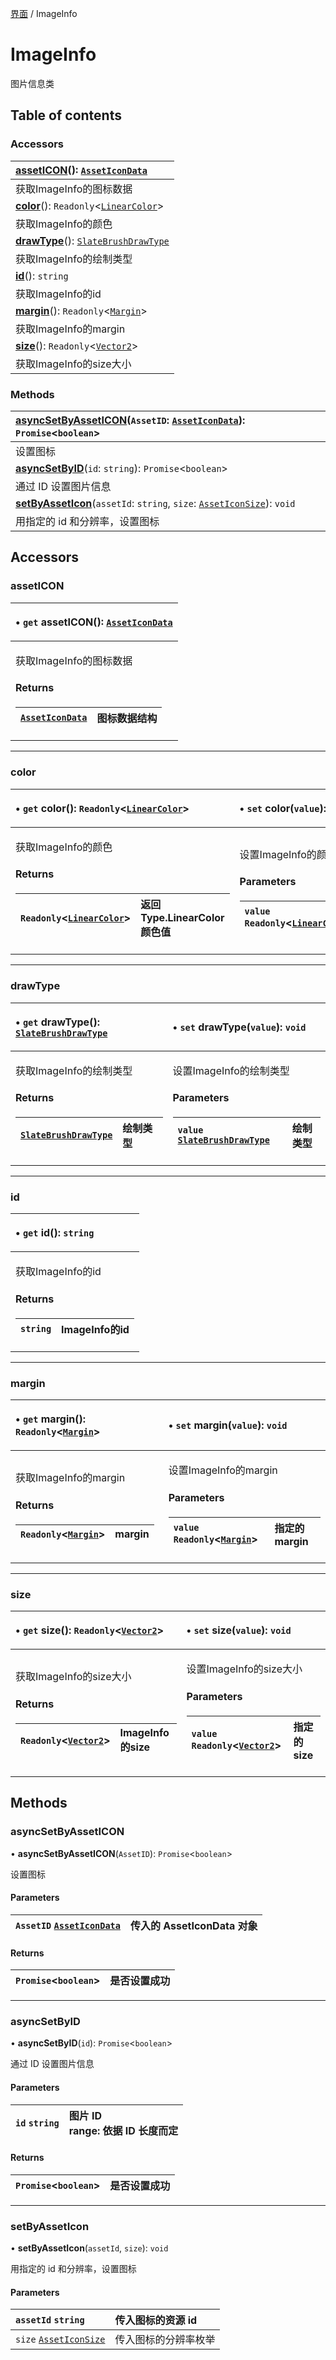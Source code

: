[界面](../groups/界面.界面.md) / ImageInfo

# ImageInfo <Badge type="tip" text="Class" /> <Score text="ImageInfo" />

图片信息类

## Table of contents

### Accessors <Score text="Accessors" /> 
| **[assetICON](mw.ImageInfo.md#asseticon)**(): [`AssetIconData`](mw.AssetIconData.md) <Badge type="tip" text="client" />  |
| :-----|
| 获取ImageInfo的图标数据|
| **[color](mw.ImageInfo.md#color)**(): `Readonly`<[`LinearColor`](mw.LinearColor.md)\> <Badge type="tip" text="client" />  |
| 获取ImageInfo的颜色|
| **[drawType](mw.ImageInfo.md#drawtype)**(): [`SlateBrushDrawType`](../enums/mw.SlateBrushDrawType.md) <Badge type="tip" text="client" />  |
| 获取ImageInfo的绘制类型|
| **[id](mw.ImageInfo.md#id)**(): `string` <Badge type="tip" text="client" />  |
| 获取ImageInfo的id|
| **[margin](mw.ImageInfo.md#margin)**(): `Readonly`<[`Margin`](mw.Margin.md)\> <Badge type="tip" text="client" />  |
| 获取ImageInfo的margin|
| **[size](mw.ImageInfo.md#size)**(): `Readonly`<[`Vector2`](mw.Vector2.md)\> <Badge type="tip" text="client" />  |
| 获取ImageInfo的size大小|

### Methods <Score text="Methods" /> 
| **[asyncSetByAssetICON](mw.ImageInfo.md#asyncsetbyasseticon)**(`AssetID`: [`AssetIconData`](mw.AssetIconData.md)): `Promise`<`boolean`\> <Badge type="tip" text="client" />  |
| :-----|
| 设置图标|
| **[asyncSetByID](mw.ImageInfo.md#asyncsetbyid)**(`id`: `string`): `Promise`<`boolean`\> <Badge type="tip" text="client" />  |
| 通过 ID 设置图片信息|
| **[setByAssetIcon](mw.ImageInfo.md#setbyasseticon)**(`assetId`: `string`, `size`: [`AssetIconSize`](../enums/mw.AssetIconSize.md)): `void` <Badge type="tip" text="client" />  |
| 用指定的 id 和分辨率，设置图标|

## Accessors

### assetICON <Score text="assetICON" /> 

<table class="get-set-table">
<thead><tr>
<th style="text-align: left">

• `get` **assetICON**(): [`AssetIconData`](mw.AssetIconData.md) <Badge type="tip" text="client" />

</th>
</tr></thead>
<tbody><tr>
<td style="text-align: left">


获取ImageInfo的图标数据

#### Returns

| [`AssetIconData`](mw.AssetIconData.md) | 图标数据结构 |
| :------ | :------ |

</td>
</tr></tbody>
</table>

___

### color <Score text="color" /> 

<table class="get-set-table">
<thead><tr>
<th style="text-align: left">

• `get` **color**(): `Readonly`<[`LinearColor`](mw.LinearColor.md)\> <Badge type="tip" text="client" />

</th>
<th style="text-align: left">

• `set` **color**(`value`): `void` <Badge type="tip" text="client" />

</th>
</tr></thead>
<tbody><tr>
<td style="text-align: left">


获取ImageInfo的颜色

#### Returns

| `Readonly`<[`LinearColor`](mw.LinearColor.md)\> | 返回Type.LinearColor颜色值 |
| :------ | :------ |


</td>
<td style="text-align: left">


设置ImageInfo的颜色

#### Parameters

| `value` `Readonly`<[`LinearColor`](mw.LinearColor.md)\> | mw.LinearColor颜色值 |
| :------ | :------ |



</td>
</tr></tbody>
</table>

___

### drawType <Score text="drawType" /> 

<table class="get-set-table">
<thead><tr>
<th style="text-align: left">

• `get` **drawType**(): [`SlateBrushDrawType`](../enums/mw.SlateBrushDrawType.md) <Badge type="tip" text="client" />

</th>
<th style="text-align: left">

• `set` **drawType**(`value`): `void` <Badge type="tip" text="client" />

</th>
</tr></thead>
<tbody><tr>
<td style="text-align: left">


获取ImageInfo的绘制类型

#### Returns

| [`SlateBrushDrawType`](../enums/mw.SlateBrushDrawType.md) | 绘制类型 |
| :------ | :------ |


</td>
<td style="text-align: left">


设置ImageInfo的绘制类型

#### Parameters

| `value` [`SlateBrushDrawType`](../enums/mw.SlateBrushDrawType.md) | 绘制类型 |
| :------ | :------ |



</td>
</tr></tbody>
</table>

___

### id <Score text="id" /> 

<table class="get-set-table">
<thead><tr>
<th style="text-align: left">

• `get` **id**(): `string` <Badge type="tip" text="client" />

</th>
</tr></thead>
<tbody><tr>
<td style="text-align: left">


获取ImageInfo的id

#### Returns

| `string` | ImageInfo的id |
| :------ | :------ |

</td>
</tr></tbody>
</table>

___

### margin <Score text="margin" /> 

<table class="get-set-table">
<thead><tr>
<th style="text-align: left">

• `get` **margin**(): `Readonly`<[`Margin`](mw.Margin.md)\> <Badge type="tip" text="client" />

</th>
<th style="text-align: left">

• `set` **margin**(`value`): `void` <Badge type="tip" text="client" />

</th>
</tr></thead>
<tbody><tr>
<td style="text-align: left">


获取ImageInfo的margin

#### Returns

| `Readonly`<[`Margin`](mw.Margin.md)\> | margin |
| :------ | :------ |


</td>
<td style="text-align: left">


设置ImageInfo的margin

#### Parameters

| `value` `Readonly`<[`Margin`](mw.Margin.md)\> | 指定的margin |
| :------ | :------ |



</td>
</tr></tbody>
</table>

___

### size <Score text="size" /> 

<table class="get-set-table">
<thead><tr>
<th style="text-align: left">

• `get` **size**(): `Readonly`<[`Vector2`](mw.Vector2.md)\> <Badge type="tip" text="client" />

</th>
<th style="text-align: left">

• `set` **size**(`value`): `void` <Badge type="tip" text="client" />

</th>
</tr></thead>
<tbody><tr>
<td style="text-align: left">


获取ImageInfo的size大小

#### Returns

| `Readonly`<[`Vector2`](mw.Vector2.md)\> | ImageInfo的size |
| :------ | :------ |


</td>
<td style="text-align: left">


设置ImageInfo的size大小

#### Parameters

| `value` `Readonly`<[`Vector2`](mw.Vector2.md)\> | 指定的size |
| :------ | :------ |

</td>
</tr></tbody>
</table>



## Methods

### asyncSetByAssetICON <Score text="asyncSetByAssetICON" /> 

• **asyncSetByAssetICON**(`AssetID`): `Promise`<`boolean`\> <Badge type="tip" text="client" />

设置图标

#### Parameters

| `AssetID` [`AssetIconData`](mw.AssetIconData.md) |  传入的 AssetIconData 对象 |
| :------ | :------ |

#### Returns

| `Promise`<`boolean`\> | 是否设置成功 |
| :------ | :------ |

___

### asyncSetByID <Score text="asyncSetByID" /> 

• **asyncSetByID**(`id`): `Promise`<`boolean`\> <Badge type="tip" text="client" />

通过 ID 设置图片信息

#### Parameters

| `id` `string` | 图片 ID <br> range: 依据 ID 长度而定 |
| :------ | :------ |

#### Returns

| `Promise`<`boolean`\> | 是否设置成功 |
| :------ | :------ |

___

### setByAssetIcon <Score text="setByAssetIcon" /> 

• **setByAssetIcon**(`assetId`, `size`): `void` <Badge type="tip" text="client" />

用指定的 id 和分辨率，设置图标

#### Parameters

| `assetId` `string` |  传入图标的资源 id |
| :------ | :------ |
| `size` [`AssetIconSize`](../enums/mw.AssetIconSize.md) |  传入图标的分辨率枚举 |

